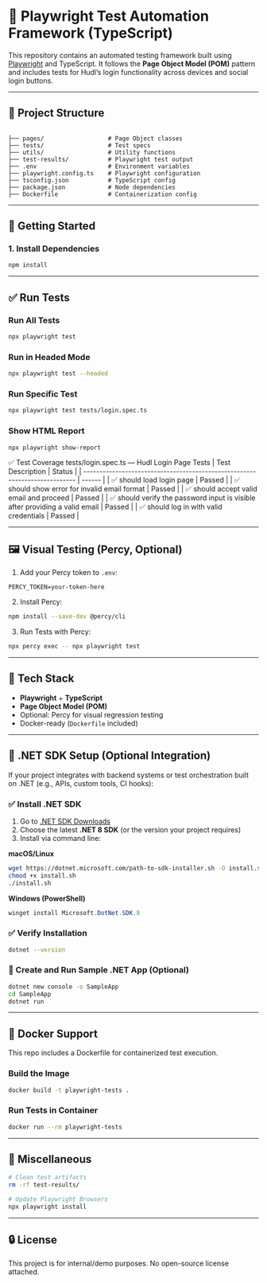 # 🧪 Playwright Test Automation Framework (TypeScript)

This repository contains an automated testing framework built using [Playwright](https://playwright.dev/) and TypeScript. It follows the **Page Object Model (POM)** pattern and includes tests for Hudl’s login functionality across devices and social login buttons.

---

## 📁 Project Structure

```

├── pages/                  # Page Object classes
├── tests/                  # Test specs
├── utils/                  # Utility functions
├── test-results/           # Playwright test output
├── .env                    # Environment variables
├── playwright.config.ts    # Playwright configuration
├── tsconfig.json           # TypeScript config
├── package.json            # Node dependencies
├── Dockerfile              # Containerization config

````

---

## 🚀 Getting Started

### 1. Install Dependencies

```bash
npm install
````

---

## ✅ Run Tests

### Run All Tests

```bash
npx playwright test
```

### Run in Headed Mode

```bash
npx playwright test --headed
```

### Run Specific Test

```bash
npx playwright test tests/login.spec.ts
```

### Show HTML Report

```bash
npx playwright show-report
```
✅ Test Coverage
tests/login.spec.ts — Hudl Login Page Tests
| Test Description                                                            | Status |
| --------------------------------------------------------------------------- | ------ |
| ✅ should load login page                                                    | Passed |
| ✅ should show error for invalid email format                                | Passed |
| ✅ should accept valid email and proceed                                     | Passed |
| ✅ should verify the password input is visible after providing a valid email | Passed |
| ✅ should log in with valid credentials                                      | Passed |

---

## 🖼 Visual Testing (Percy, Optional)

1. Add your Percy token to `.env`:

```
PERCY_TOKEN=your-token-here
```

2. Install Percy:

```bash
npm install --save-dev @percy/cli
```

3. Run Tests with Percy:

```bash
npx percy exec -- npx playwright test
```

---

## 🧱 Tech Stack

* **Playwright** + **TypeScript**
* **Page Object Model (POM)**
* Optional: Percy for visual regression testing
* Docker-ready (`Dockerfile` included)

---

## 🔧 .NET SDK Setup (Optional Integration)

If your project integrates with backend systems or test orchestration built on .NET (e.g., APIs, custom tools, CI hooks):

### ✅ Install .NET SDK

1. Go to [.NET SDK Downloads](https://dotnet.microsoft.com/download)
2. Choose the latest **.NET 8 SDK** (or the version your project requires)
3. Install via command line:

**macOS/Linux**

```bash
wget https://dotnet.microsoft.com/path-to-sdk-installer.sh -O install.sh
chmod +x install.sh
./install.sh
```

**Windows (PowerShell)**

```powershell
winget install Microsoft.DotNet.SDK.8
```

### ✅ Verify Installation

```bash
dotnet --version
```

### 🧪 Create and Run Sample .NET App (Optional)

```bash
dotnet new console -o SampleApp
cd SampleApp
dotnet run
```

---

## 🐳 Docker Support

This repo includes a Dockerfile for containerized test execution.

### Build the Image

```bash
docker build -t playwright-tests .
```

### Run Tests in Container

```bash
docker run --rm playwright-tests
```

---

## 🧼 Miscellaneous

```bash
# Clean test artifacts
rm -rf test-results/

# Update Playwright Browsers
npx playwright install
```

---

## 🔒 License

This project is for internal/demo purposes. No open-source license attached.
```
